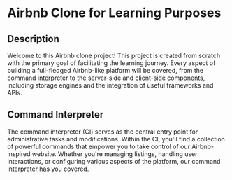 # Airbnb Clone for Learning Purposes
## Description
Welcome to this Airbnb clone project! This project is created from scratch with the primary goal of facilitating the learning journey. Every aspect of building a full-fledged Airbnb-like platform will be covered, from the command interpreter to the server-side and client-side components, including storage engines and the integration of useful frameworks and APIs.

## Command Interpreter
The command interpreter (CI) serves as the central entry point for administrative tasks and modifications. Within the CI, you'll find a collection of powerful commands that empower you to take control of our Airbnb-inspired website. Whether you're managing listings, handling user interactions, or configuring various aspects of the platform, our command interpreter has you covered.

